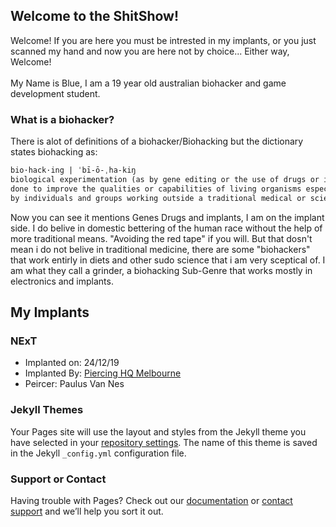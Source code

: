 ## Welcome to the ShitShow!

Welcome! If you are here you must be intrested in my implants, 
or you just scanned my hand and now you are here not by choice... Either way, Welcome!
<br/><br/>
My Name is Blue, I am a 19 year old australian biohacker and game development student.

### What is a biohacker?

There is alot of definitions of a biohacker/Biohacking but the dictionary states biohacking as:
```markdown
bio·hack·ing | ˈbī-ō-ˌha-kiŋ 
biological experimentation (as by gene editing or the use of drugs or implants) 
done to improve the qualities or capabilities of living organisms especially 
by individuals and groups working outside a traditional medical or scientific research environment
```

Now you can see it mentions Genes Drugs and implants, I am on the implant side. I do belive in domestic bettering of the human race without the help of more traditional means. "Avoiding the red tape" if you will. But that dosn't mean i do not belive in traditional medicine, there are some "biohackers" that work entirly in diets and other sudo science that i am very sceptical of. I am what they call a grinder, a biohacking Sub-Genre that works mostly in electronics and implants.


## My Implants

### NExT

 * Implanted on: 24/12/19
 * Implanted By: [Piercing HQ Melbourne](https://www.piercinghq.com.au/)
  * Peircer: Paulus Van Nes 

### Jekyll Themes

Your Pages site will use the layout and styles from the Jekyll theme you have selected in your [repository settings](https://github.com/Vampire-blue/BioSite/settings). The name of this theme is saved in the Jekyll `_config.yml` configuration file.

### Support or Contact

Having trouble with Pages? Check out our [documentation](https://docs.github.com/categories/github-pages-basics/) or [contact support](https://github.com/contact) and we’ll help you sort it out.
